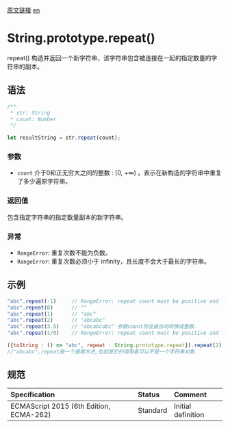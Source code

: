 <a href="https://developer.mozilla.org/zh-CN/docs/Web/JavaScript/Reference/Global_Objects/String/repeat" target="_blank">原文链接</a>
<a href="https://developer.mozilla.org/en-US/docs/Web/JavaScript/Reference/Global_Objects/String/repeat" target="_blank">en</a>

# String.prototype.repeat()

repeat() 构造并返回一个新字符串，该字符串包含被连接在一起的指定数量的字符串的副本。

## 语法

```javascript
/**
 * str: String
 * count: Number
 */

let resultString = str.repeat(count);
```

### 参数

* `count` 介于0和正无穷大之间的整数 : [0, +∞) 。表示在新构造的字符串中重复了多少遍原字符串。

### 返回值

包含指定字符串的指定数量副本的新字符串。

### 异常

* `RangeError`: 重复次数不能为负数。
* `RangeError`: 重复次数必须小于 infinity，且长度不会大于最长的字符串。

## 示例

```javascript
"abc".repeat(-1)     // RangeError: repeat count must be positive and less than inifinity
"abc".repeat(0)      // ""
"abc".repeat(1)      // "abc"
"abc".repeat(2)      // "abcabc"
"abc".repeat(3.5)    // "abcabcabc" 参数count将会被自动转换成整数.
"abc".repeat(1/0)    // RangeError: repeat count must be positive and less than inifinity

({toString : () => "abc", repeat : String.prototype.repeat}).repeat(2)
//"abcabc",repeat是一个通用方法,也就是它的调用者可以不是一个字符串对象.
```

## 规范

| Specification                           | Status   | Comment            |
|:----------------------------------------|:---------|:-------------------|
| ECMAScript 2015 (6th Edition, ECMA-262) | Standard | Initial definition |